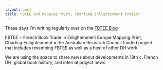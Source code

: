 ```yaml
---
layout: post
title: FBTEE and Mapping Print, Charting Enlightenment Project
---
```


These days I'm writing regularly over on the [FBTEE Blog](https://frenchbooktrade.wordpress.com/author/kmcdono2/)  

FBTEE = French Book Trade in Enlightenment Europe
Mapping Print, Charting Enlightenment = the Australian Research Council funded project that includes revamping FBTEE as well as a host of other DH work.  

We are using the space to share news about developments in 18th c. French DH, global book history, and internal project news. 